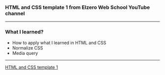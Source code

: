 ### HTML and CSS template 1 from Elzero Web School YouTube channel
---
### What I learned?
- How to apply what I learned in HTML and CSS 
- Normalize CSS
- Media query
---
[HTML and CSS template 1](https://www.youtube.com/watch?v=_-eh8cwGGwg&list=PLDoPjvoNmBAzhFD3niPAa1C1gXG4cs14J&index=3)
